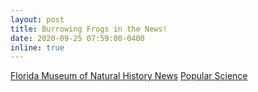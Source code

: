 ```yaml
---
layout: post
title: Burrowing Frogs in the News!
date: 2020-09-25 07:59:00-0400
inline: true
---
```


<a href="https://www.floridamuseum.ufl.edu/science/how-to-get-the-upper-body-of-a-burrowing-frog/">Florida Museum of Natural History News</a>
<a href="https://www.popsci.com/story/animals/muscles-frog-burrowing/">Popular Science</a>
